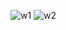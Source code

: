 ![w1](https://github.com/Abdul-Rahman04/weather/assets/148424590/283f7ab9-93fd-4c87-aab2-d41539bf2264)
![w2](https://github.com/Abdul-Rahman04/weather/assets/148424590/089806d3-4bd1-4861-9984-729e5a1a21c7)

